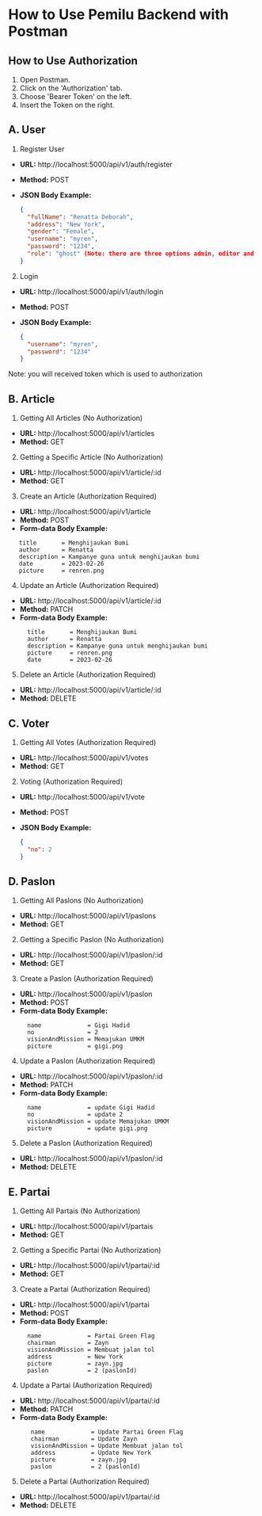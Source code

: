 # How to Use Pemilu Backend with Postman

## How to Use Authorization

1. Open Postman.
2. Click on the 'Authorization' tab.
3. Choose 'Bearer Token' on the left.
4. Insert the Token on the right.

## A. User

1. Register User

- **URL:** http://localhost:5000/api/v1/auth/register
- **Method:** POST
- **JSON Body Example:**

  ```json
  {
    "fullName": "Renatta Deborah",
    "address": "New York",
    "gender": "Female",
    "username": "myren",
    "password": "1234",
    "role": "ghost" (Note: there are three options admin, editor and ghost)
  }

2. Login

- **URL:** http://localhost:5000/api/v1/auth/login
- **Method:** POST
- **JSON Body Example:**

  ```json
  {
    "username": "myren",
    "password": "1234"
  }
  ```
Note: you will received token which is used to authorization

## B. Article

1. Getting All Articles (No Authorization)

- **URL:** http://localhost:5000/api/v1/articles
- **Method:** GET

2. Getting a Specific Article (No Authorization)

- **URL:** http://localhost:5000/api/v1/article/:id
- **Method:** GET

3. Create an Article (Authorization Required)

- **URL:** http://localhost:5000/api/v1/article
- **Method:** POST
- **Form-data Body Example:**
 ```
    title       = Menghijaukan Bumi
    author      = Renatta
    description = Kampanye guna untuk menghijaukan bumi
    date        = 2023-02-26
    picture     = renren.png
  ```
4. Update an Article (Authorization Required)

- **URL:** http://localhost:5000/api/v1/article/:id
- **Method:** PATCH
- **Form-data Body Example:**
  ```
    title       = Menghijaukan Bumi
    author      = Renatta
    description = Kampanye guna untuk menghijaukan bumi
    picture     = renren.png
    date        = 2023-02-26
  ```
5. Delete an Article (Authorization Required)

- **URL:** http://localhost:5000/api/v1/article/:id
- **Method:** DELETE

## C. Voter

1. Getting All Votes (Authorization Required)

- **URL:** http://localhost:5000/api/v1/votes
- **Method:** GET

2. Voting (Authorization Required)

- **URL:** http://localhost:5000/api/v1/vote
- **Method:** POST
- **JSON Body Example:**

  ```json
  {
    "no": 2
  }
  ```
## D. Paslon

1. Getting All Paslons (No Authorization)

- **URL:** http://localhost:5000/api/v1/paslons
- **Method:** GET

2. Getting a Specific Paslon (No Authorization)

- **URL:** http://localhost:5000/api/v1/paslon/:id
- **Method:** GET

3. Create a Paslon (Authorization Required)

- **URL:** http://localhost:5000/api/v1/paslon
- **Method:** POST
- **Form-data Body Example:**
  ```
    name             = Gigi Hadid
    no               = 2
    visionAndMission = Memajukan UMKM
    picture          = gigi.png
  ```
4. Update a Paslon (Authorization Required)

- **URL:** http://localhost:5000/api/v1/paslon/:id
- **Method:** PATCH
- **Form-data Body Example:**
  ```
    name             = update Gigi Hadid
    no               = update 2
    visionAndMission = update Memajukan UMKM
    picture          = update gigi.png
  ```
5. Delete a Paslon (Authorization Required)

- **URL:** http://localhost:5000/api/v1/paslon/:id
- **Method:** DELETE

## E. Partai

1. Getting All Partais (No Authorization)

- **URL:** http://localhost:5000/api/v1/partais
- **Method:** GET

2. Getting a Specific Partai (No Authorization)

- **URL:** http://localhost:5000/api/v1/partai/:id
- **Method:** GET

3. Create a Partai (Authorization Required)

- **URL:** http://localhost:5000/api/v1/partai
- **Method:** POST
- **Form-data Body Example:**
  ```
    name             = Partai Green Flag
    chairman         = Zayn
    visionAndMission = Membuat jalan tol 
    address          = New York
    picture          = zayn.jpg
    paslon           = 2 (paslonId)
  ```
4. Update a Partai (Authorization Required)

- **URL:** http://localhost:5000/api/v1/partai/:id
- **Method:** PATCH
- **Form-data Body Example:**
  ```
     name             = Update Partai Green Flag
     chairman         = Update Zayn
     visionAndMission = Update Membuat jalan tol
     address          = Update New York
     picture          = zayn.jpg
     paslon           = 2 (paslonId)
  ```
5. Delete a Partai (Authorization Required)

- **URL:** http://localhost:5000/api/v1/partai/:id
- **Method:** DELETE

